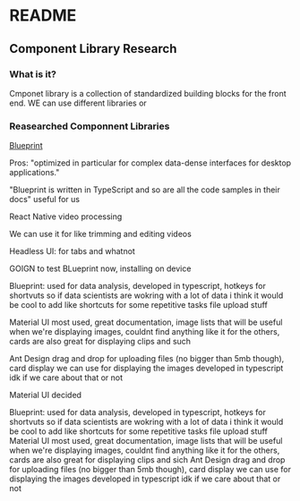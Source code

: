 
# README

## Component Library Research

### What is it?


Cmponet library is a collection of standardized building blocks for the front end. WE can use different libraries or 

### Reasearched Componnent Libraries


[Blueprint](https://blueprintjs.com/) 

Pros: "optimized in particular for complex data-dense interfaces for desktop applications."

"Blueprint is written in TypeScript and so are all the code samples in their docs"
useful for us

React Native video processing 

We can use it for like trimming and editing videos



Headless UI: for tabs and whatnot


GOIGN to test BLueprint now,
installing on device

Blueprint: used for data analysis, developed in typescript, hotkeys for shortvuts so if data scientists are wokring with a lot of data i think it would be cool to add like shortcuts for some repetitive tasks file upload stuff 

Material UI most used, great documentation, image lists that will be useful when we're displaying images, couldnt find anything like it for the others, cards are also great for displaying clips and such

Ant Design drag and drop for uploading files (no bigger than 5mb though), card display we can use for displaying the images developed in typescript idk if we care about that or not

Material UI decided

Blueprint: used for data analysis, developed in typescript, hotkeys for shortvuts so if data scientists are wokring with a lot of data i think it would be cool to add like shortcuts for some repetitive tasks file upload stuff 
Material UI most used, great documentation, image lists that will be useful when we're displaying images, couldnt find anything like it for the others, cards are also great for displaying clips and sich
Ant Design drag and drop for uploading files (no bigger than 5mb though), card display we can use for displaying the images developed in typescript idk if we care about that or not